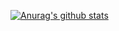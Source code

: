 [![Anurag's github stats](https://github-readme-stats.vercel.app/api?username=haohuaijin?theme=dracula)](https://github.com/anuraghazra/github-readme-stats)
